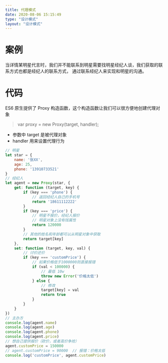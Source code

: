```yaml
---
title: 代理模式
date: 2020-08-06 15:15:49
type: "设计模式"
layout: "设计模式"
---
```


# 案例

当详情某明星代言时，我们并不能联系到明星需要找明星经纪人谈，我们获取的联系方式也都是经纪人的联系方式，
通过联系经纪人来实现和明星的沟通。

# 代码

ES6 原生提供了 Proxy 构造函数，这个构造函数让我们可以很方便地创建代理对象

> var proxy = new Proxy(target, handler);

* 参数中 target 是被代理对象
* handler 用来设置代理行为

```js
// 明星
let star = {
    name: '张XX',
    age: 25,
    phone: '13910733521'
}
// 经纪人
let agent = new Proxy(star, {
    get: function (target, key) {
        if (key === 'phone') {
            // 返回经纪人自己的手机号
            return '18611112222'
        }
        if (key === 'price') {
            // 明星不报价，经纪人报价
            // 明星对象上没有钱属性
            return 120000
        }
        // 其他的姓名和年龄都可以从明星对象中获取
        return target[key]
    },
    set: function (target, key, val) {
        // 讨价还价
        if (key === 'customPrice') {
            // 如果价格低于1000000则直接报错
            if (val < 100000) {
                // 最低 10w
                throw new Error('价格太低')
            } else {
                // 修改
                target[key] = val
                return true
            }
        }
    }
})
// 主办方
console.log(agent.name)
console.log(agent.age)
console.log(agent.phone)
console.log(agent.price)
// 想自己提供报价（砍价，或者高价争抢）
agent.customPrice = 150000
// agent.customPrice = 90000  // 报错：价格太低
console.log('customPrice', agent.customPrice)

```
